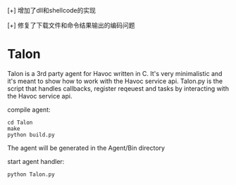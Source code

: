 [+] 增加了dll和shellcode的实现

[+] 修复了下载文件和命令结果输出的编码问题



# Talon

Talon is a 3rd party agent for Havoc written in C. It's very minimalistic and it's meant to show how to work with the Havoc service api.
Talon.py is the script that handles callbacks, register reqeuest and tasks by interacting with the Havoc service api. 

compile agent:
```
cd Talon
make
python build.py
```
The agent will be generated in the Agent/Bin directory

start agent handler:
```
python Talon.py
```